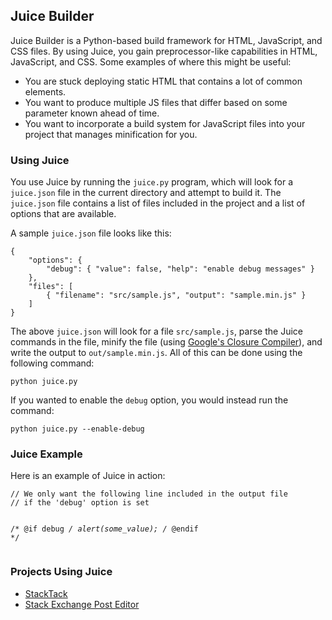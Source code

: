 <h2>Juice Builder</h2>
<p>Juice Builder is a Python-based build framework for HTML, JavaScript, and CSS files. By using Juice, you gain preprocessor-like capabilities in HTML, JavaScript, and CSS. Some examples of where this might be useful:</p>
<ul>
  <li>You are stuck deploying static HTML that contains a lot of common elements.</li>
  <li>You want to produce multiple JS files that differ based on some parameter known ahead of time.</li>
  <li>You want to incorporate a build system for JavaScript files into your project that manages minification for you.</li>
</ul>
<h3>Using Juice</h3>
<p>You use Juice by running the <code>juice.py</code> program, which will look for a <code>juice.json</code> file in the current directory and attempt to build it. The <code>juice.json</code> file contains a list of files included in the project and a list of options that are available.</p>
<p>A sample <code>juice.json</code> file looks like this:</p>
<pre><code>{
    "options": {
        "debug": { "value": false, "help": "enable debug messages" }
    },
    "files": [
        { "filename": "src/sample.js", "output": "sample.min.js" }
    ]
}</code></pre>
<p>The above <code>juice.json</code> will look for a file <code>src/sample.js</code>, parse the Juice commands in the file, minify the file (using <a href="http://closure-compiler.appspot.com">Google's Closure Compiler</a>), and write the output to <code>out/sample.min.js</code>. All of this can be done using the following command:</p>
<pre><code>python juice.py</code></pre>
<p>If you wanted to enable the <code>debug</code> option, you would instead run the command:</p>
<pre><code>python juice.py --enable-debug</code></pre>
<h3>Juice Example</h3>
<p>Here is an example of Juice in action:</p>
<pre><code>// We only want the following line included in the output file
// if the 'debug' option is set

/* @if debug */
alert(some_value);
/* @endif */</code></pre>
<h3>Projects Using Juice</h3>
<ul>
  <li><a href="https://github.com/nathan-osman/StackTack">StackTack</a></li>
  <li><a href="https://github.com/nathan-osman/Stack-Exchange-Post-Editor">Stack Exchange Post Editor</li>
</ul>
